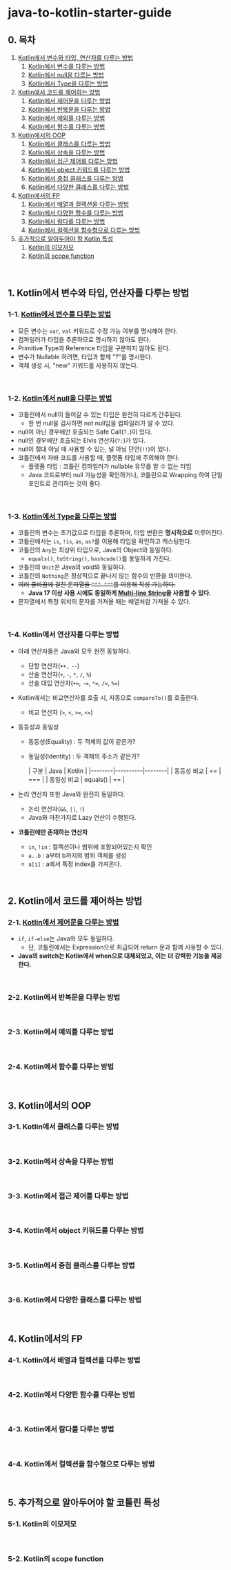 # java-to-kotlin-starter-guide

## 0. 목차

1. [Kotlin에서 변수와 타입, 연산자를 다루는 방법](#1-kotlin에서-변수와-타입-연산자를-다루는-방법)
    1. [Kotlin에서 변수를 다루는 방법](#1-1-kotlin에서-변수를-다루는-방법)
    2. [Kotlin에서 null을 다루는 방법](#1-2-kotlin에서-null을-다루는-방법)
    3. [Kotlin에서 Type을 다루는 방법](#1-3-kotlin에서-type을-다루는-방법)
2. [Kotlin에서 코드를 제어하는 방법](#2-kotlin에서-코드를-제어하는-방법)
    1. [Kotlin에서 제어문을 다루는 방법](#2-1-kotlin에서-제어문을-다루는-방법)
    2. [Kotlin에서 반복문을 다루는 방법](#2-2-kotlin에서-반복문을-다루는-방법)
    3. [Kotlin에서 예외를 다루는 방법](#2-3-kotlin에서-예외를-다루는-방법)
    4. [Kotlin에서 함수를 다루는 방법](#2-4-kotlin에서-함수를-다루는-방법)
3. [Kotlin에서의 OOP](#3-kotlin에서의-oop)
    1. [Kotlin에서 클래스를 다루는 방법](#3-1-kotlin에서-클래스를-다루는-방법)
    2. [Kotlin에서 상속을 다루는 방법](#3-2-kotlin에서-상속을-다루는-방법)
    3. [Kotlin에서 접근 제어를 다루는 방법](#3-3-kotlin에서-접근-제어를-다루는-방법)
    4. [Kotlin에서 object 키워드를 다루는 방법](#3-4-kotlin에서-object-키워드를-다루는-방법)
    5. [Kotlin에서 중첩 클래스를 다루는 방법](#3-5-kotlin에서-중첩-클래스를-다루는-방법)
    6. [Kotlin에서 다양한 클래스를 다루는 방법](#3-6-kotlin에서-다양한-클래스를-다루는-방법)
4. [Kotlin에서의 FP](#4-kotlin에서의-fp)
    1. [Kotlin에서 배열과 컬렉션을 다루는 방법](#4-1-kotlin에서-배열과-컬렉션을-다루는-방법)
    2. [Kotlin에서 다양한 함수를 다루는 방법](#4-2-kotlin에서-다양한-함수를-다루는-방법)
    3. [Kotlin에서 람다를 다루는 방법](#4-3-kotlin에서-람다를-다루는-방법)
    4. [Kotlin에서 컬렉션을 함수형으로 다루는 방법](#4-4-kotlin에서-컬렉션을-함수형으로-다루는-방법)
5. [추가적으로 알아두어야 할 Kotlin 특성](#5-추가적으로-알아두어야-할-코틀린-특성)
    1. [Kotlin의 이모저모](#5-1-kotlin의-이모저모)
    2. [Kotlin의 scope function](#5-2-kotlin의-scope-function)

<br/>

## 1. Kotlin에서 변수와 타입, 연산자를 다루는 방법

### 1-1. [Kotlin에서 변수를 다루는 방법](src/main/java/io/dongvelop/lec01/Lec01Main.kt)

- 모든 변수는 `var`, `val` 키워드로 수정 가능 여부를 명시해야 한다.
- 컴파일러가 타입을 추론하므로 명시하지 않아도 된다.
- Primitive Type과 Reference 타입을 구분하지 않아도 된다.
- 변수가 Nullable 하려면, 타입과 함께 "?"를 명시한다.
- 객체 생성 시, "new" 키워드를 사용하지 않는다.

<br/>

### 1-2. [Kotlin에서 null을 다루는 방법](src/main/java/io/dongvelop/lec02/Lec02Main.kt)

- 코틀린에서 null이 들어갈 수 있는 타입은 완전히 다르게 간주된다.
    - 한 번 null을 검사하면 not null임을 컴파일러가 알 수 있다.
- null이 아닌 경우에만 호출되는 Safe Call(`?.`)이 있다.
- null인 경우에만 호출되는 Elvis 연산자(`?:`)가 있다.
- null이 절대 아닐 때 사용할 수 있는, 널 아님 단언(`!!`)이 있다.
- 코틀린에서 자바 코드를 사용할 때, 플랫폼 타입에 주의해야 한다.
    - 플랫폼 타입 : 코틀린 컴파일러가 nullable 유무를 알 수 없는 타입
    - Java 코드로부터 null 가능성을 확인하거나, 코틀린으로 Wrapping 하여 단일 포인트로 관리하는 것이 좋다.

<br/>

### 1-3. [Kotlin에서 Type을 다루는 방법](src/main/java/io/dongvelop/lec03/Lec03Main.kt)

- 코틀린의 변수는 초기값으로 타입을 추론하며, 타입 변환은 **명시적으로** 이루어진다.
- 코틀린에서는 `is`, `!is`, `as`, `as?`를 이용해 타입을 확인하고 캐스팅한다.
- 코틀린의 `Any`는 최상위 타입으로, Java의 Object와 동일하다.
    - `equals()`, `toString()`, `hashcode()`를 동일하게 가진다.
- 코틀린의 `Unit`은 Java의 void와 동일하다.
- 코틀린의 `Nothing`은 정상적으로 끝나지 않는 함수의 반환을 의미한다.
- ~~여러 줄바꿈에 걸친 문자열을 `""" """`를 이용해 작성 가능하다.~~
    - **Java 17 이상 사용 시에도 동일하게 [Multi-line String](https://www.baeldung.com/java-multiline-string)을 사용할 수 있다.**
- 문자열에서 특정 위치의 문자를 가져올 때는 배열처럼 가져올 수 있다.

<br/>

### 1-4. Kotlin에서 연산자를 다루는 방법

- 아래 연산자들은 Java와 모두 완전 동일하다.
    - 단항 연산자(`++,` `--`)
    - 산술 연산자(`+`, `-`, `*`, `/`, `%`)
    - 산술 대입 연산자(`+=`, `-=`, `*=`, `/=`, `%=`)
- Kotlin에서는 비교연산자를 호출 시, 자동으로 `compareTo()`를 호출한다.
    - 비교 연산자 (`>`, `<`, `>=`, `<=`)

- 동등성과 동일성
    - 동등성(Equality) : 두 객체의 값이 같은가?
    - 동일성(Identity) : 두 객체의 주소가 같은가?

      | 구분     | Java     | Kotlin |
            |--------|----------|--------|
      | 동등성 비교 | ==       | ===    |
      | 동일성 비교 | equals() | ==     |

- 논리 연산자 또한 Java와 완전히 동일하다.
    - 논리 연산자(`&&`, `||`, `!`)
    - Java와 마찬가지로 Lazy 연산이 수행된다.

- **코틀린에만 존재하는 연산자**
    - `in`, `!in` : 컬렉션이나 범위에 포함되어있는지 확인
    - `a..b` : a부터 b까지의 범위 객체를 생성
    - `a[i]` : a에서 특정 index를 가져온다.

<br/>

## 2. Kotlin에서 코드를 제어하는 방법

### 2-1. [Kotlin에서 제어문을 다루는 방법](src/main/java/io/dongvelop/lec05/Lec05Main.kt)

- `if`, `if-else`는 Java와 모두 동일하다.
    - 단, 코틀린에서는 Expression으로 취급되어 return 문과 함께 사용할 수 있다.
- **Java의 switch는 Kotlin에서 when으로 대체되었고, 이는 더 강력한 기능을 제공한다.**

<br/>

### 2-2. Kotlin에서 반복문을 다루는 방법

<br/>

### 2-3. Kotlin에서 예외를 다루는 방법

<br/>

### 2-4. Kotlin에서 함수를 다루는 방법

<br/>

## 3. Kotlin에서의 OOP

### 3-1. Kotlin에서 클래스를 다루는 방법

<br/>

### 3-2. Kotlin에서 상속을 다루는 방법

<br/>

### 3-3. Kotlin에서 접근 제어를 다루는 방법

<br/>

### 3-4. Kotlin에서 object 키워드를 다루는 방법

<br/>

### 3-5. Kotlin에서 중첩 클래스를 다루는 방법

<br/>

### 3-6. Kotlin에서 다양한 클래스를 다루는 방법

<br/>

## 4. Kotlin에서의 FP

### 4-1. Kotlin에서 배열과 컬렉션을 다루는 방법

<br/>

### 4-2. Kotlin에서 다양한 함수를 다루는 방법

<br/>

### 4-3. Kotlin에서 람다를 다루는 방법

<br/>

### 4-4. Kotlin에서 컬렉션을 함수형으로 다루는 방법

<br/>

## 5. 추가적으로 알아두어야 할 코틀린 특성

### 5-1. Kotlin의 이모저모

<br/>

### 5-2. Kotlin의 scope function
